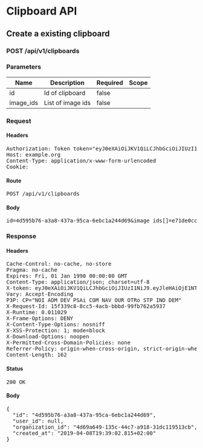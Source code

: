 # Clipboard API

## Create a existing clipboard

### POST /api/v1/clipboards

### Parameters

| Name | Description | Required | Scope |
|------|-------------|----------|-------|
| id | Id of clipboard | false |  |
| image_ids | List of image ids | false |  |

### Request

#### Headers

<pre>Authorization: Token token=&quot;eyJ0eXAiOiJKV1QiLCJhbGciOiJIUzI1NiJ9.eyJhYmlsaXRpZXMiOnsiMDAxMDAwMDAxMjNCQjIzNiI6eyJBY2Nlc3MiOnsiaW1hZ2VfY29weSI6dHJ1ZX19fSwiaXNzIjoiNTU5ODA3NTgtZTcyOC00MTM4LWFlNDUtNzI0ZGY3NTA3MGY2In0.TwIT4MSUhmDFkGO1RjNLfP4_r2WdrNEtkefD7RQIE7w&quot;
Host: example.org
Content-Type: application/x-www-form-urlencoded
Cookie: </pre>

#### Route

<pre>POST /api/v1/clipboards</pre>

#### Body

<pre>id=4d595b76-a3a8-437a-95ca-6ebc1a244d69&image_ids[]=e71de0cc-fee9-41f7-a300-c9aa07448402&image_ids[]=94f5afc7-6715-4860-acd6-c226500f459f&image_ids[]=8cbac8ee-ae1a-4ecb-862f-9d8682621381</pre>

### Response

#### Headers

<pre>Cache-Control: no-cache, no-store
Pragma: no-cache
Expires: Fri, 01 Jan 1990 00:00:00 GMT
Content-Type: application/json; charset=utf-8
X-token: eyJ0eXAiOiJKV1QiLCJhbGciOiJIUzI1NiJ9.eyJleHAiOjE1NTQ3NTk1NDIsImlhdCI6MTU1NDc0NTE0MiwiaXNzIjoiNTU5ODA3NTgtZTcyOC00MTM4LWFlNDUtNzI0ZGY3NTA3MGY2IiwiYWJpbGl0aWVzIjp7IjAwMTAwMDAwMTIzQkIyMzYiOnsiQWNjZXNzIjp7ImltYWdlX2NvcHkiOnRydWV9fX19.Yi4OTDMlojXBu6eD6SK-SQOO2coT9UFjnq29PFUGwXY
Vary: Accept-Encoding
P3P: CP=&quot;NOI ADM DEV PSAi COM NAV OUR OTRo STP IND DEM&quot;
X-Request-Id: 15f339c8-8cc5-4acb-bbbd-99fb762a5937
X-Runtime: 0.011029
X-Frame-Options: DENY
X-Content-Type-Options: nosniff
X-XSS-Protection: 1; mode=block
X-Download-Options: noopen
X-Permitted-Cross-Domain-Policies: none
Referrer-Policy: origin-when-cross-origin, strict-origin-when-cross-origin
Content-Length: 162</pre>

#### Status

<pre>200 OK</pre>

#### Body

<pre>{
  "id": "4d595b76-a3a8-437a-95ca-6ebc1a244d69",
  "user_id": null,
  "organization_id": "4d69a649-135c-44c7-a918-31dc119513cb",
  "created_at": "2019-04-08T19:39:02.815+02:00"
}</pre>
